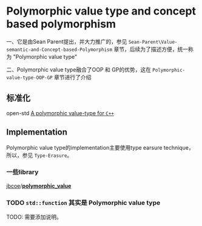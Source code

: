 # Polymorphic value type and concept based polymorphism

一、它是由Sean Parent提出，并大力推广的，参见 `Sean-Parent\Value-semantic-and-Concept-based-Polymorphism` 章节，后续为了描述方便，统一称为 "Polymorphic value type"

二、Polymorphic value type融合了OOP 和 GP的优势，这在 `Polymorphic-value-type-OOP-GP` 章节进行了介绍

## 标准化

open-std [A polymorphic value-type for `C++`](http://www.open-std.org/jtc1/sc22/wg21/docs/papers/2019/p0201r5.html)

## Implementation

Polymorphic value type的implementation主要使用type earsure technique，所以，参见 `Type-Erasure`。





### 一些library

[jbcoe](https://github.com/jbcoe)/**[polymorphic_value](https://github.com/jbcoe/polymorphic_value)**



### TODO `std::function` 其实是 Polymorphic value type 

TODO: 需要添加说明。